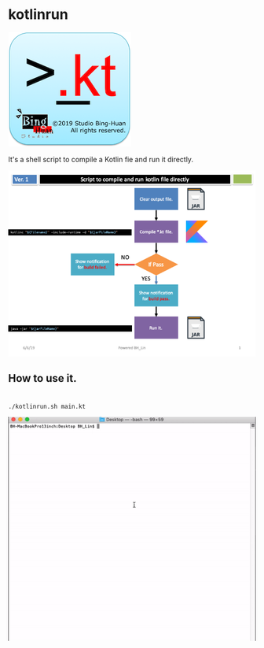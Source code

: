 # kotlinrun
![](./Icon.png)

It's a shell script to compile a Kotlin fie and run it directly.

![](./Slide1.png)

## How to use it. 
<code>
./kotlinrun.sh main.kt
</code>  
  
![](./demo.gif)
